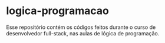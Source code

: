 # logica-programacao

Esse repositório contém os códigos feitos durante o curso de desenvolvedor full-stack, nas aulas de lógica de programação.